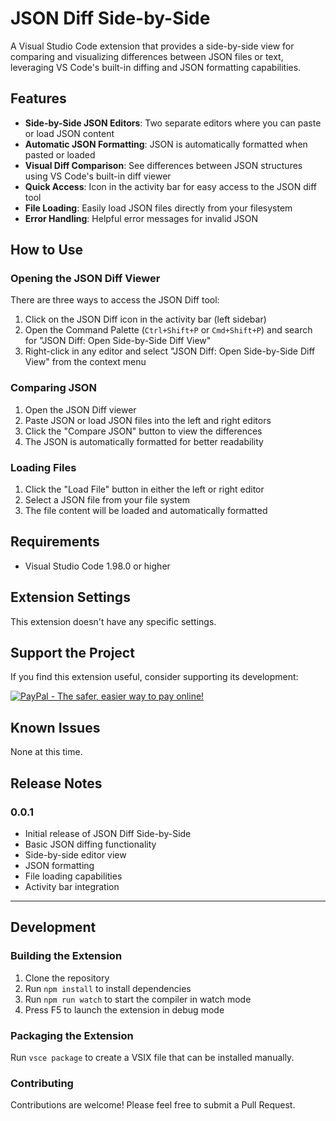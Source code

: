 # JSON Diff Side-by-Side

A Visual Studio Code extension that provides a side-by-side view for comparing and visualizing differences between JSON files or text, leveraging VS Code's built-in diffing and JSON formatting capabilities.

## Features

- **Side-by-Side JSON Editors**: Two separate editors where you can paste or load JSON content
- **Automatic JSON Formatting**: JSON is automatically formatted when pasted or loaded
- **Visual Diff Comparison**: See differences between JSON structures using VS Code's built-in diff viewer
- **Quick Access**: Icon in the activity bar for easy access to the JSON diff tool
- **File Loading**: Easily load JSON files directly from your filesystem
- **Error Handling**: Helpful error messages for invalid JSON

## How to Use

### Opening the JSON Diff Viewer

There are three ways to access the JSON Diff tool:

1. Click on the JSON Diff icon in the activity bar (left sidebar)
2. Open the Command Palette (`Ctrl+Shift+P` or `Cmd+Shift+P`) and search for "JSON Diff: Open Side-by-Side Diff View"
3. Right-click in any editor and select "JSON Diff: Open Side-by-Side Diff View" from the context menu

### Comparing JSON

1. Open the JSON Diff viewer
2. Paste JSON or load JSON files into the left and right editors
3. Click the "Compare JSON" button to view the differences
4. The JSON is automatically formatted for better readability

### Loading Files

1. Click the "Load File" button in either the left or right editor
2. Select a JSON file from your file system
3. The file content will be loaded and automatically formatted

## Requirements

- Visual Studio Code 1.98.0 or higher

## Extension Settings

This extension doesn't have any specific settings.

## Support the Project

If you find this extension useful, consider supporting its development:

<a href="https://paypal.me/shigristudy"><img src="https://www.paypalobjects.com/en_US/i/btn/btn_donate_LG.gif" alt="PayPal - The safer, easier way to pay online!"></a>

## Known Issues

None at this time.

## Release Notes

### 0.0.1

- Initial release of JSON Diff Side-by-Side
- Basic JSON diffing functionality
- Side-by-side editor view
- JSON formatting
- File loading capabilities
- Activity bar integration

---

## Development

### Building the Extension

1. Clone the repository
2. Run `npm install` to install dependencies
3. Run `npm run watch` to start the compiler in watch mode
4. Press F5 to launch the extension in debug mode

### Packaging the Extension

Run `vsce package` to create a VSIX file that can be installed manually.

### Contributing

Contributions are welcome! Please feel free to submit a Pull Request.
